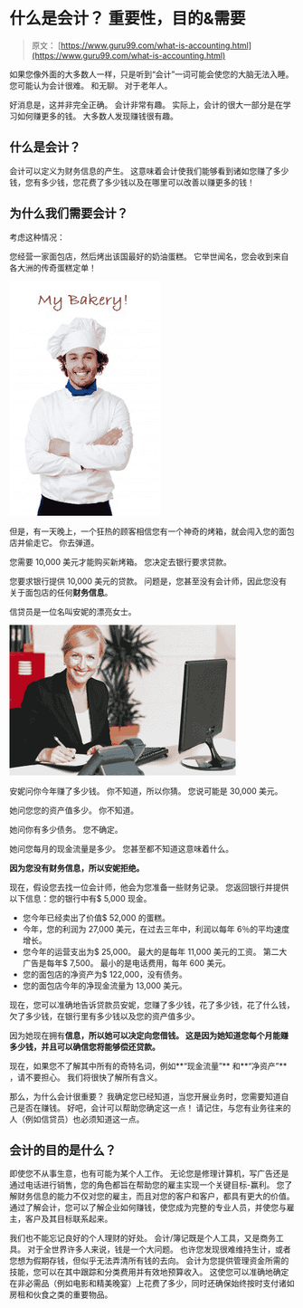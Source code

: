 # 什么是会计？ 重要性，目的&需要

> 原文： [https://www.guru99.com/what-is-accounting.html](https://www.guru99.com/what-is-accounting.html)

如果您像外面的大多数人一样，只是听到“会计”一词可能会使您的大脑无法入睡。 您可能认为会计很难。 和无聊。 对于老年人。

好消息是，这并非完全正确。 会计非常有趣。 实际上，会计的很大一部分是在学习如何赚更多的钱。 大多数人发现赚钱很有趣。

## 什么是会计？

会计可以定义为财务信息的产生。 这意味着会计使我们能够看到诸如您赚了多少钱，您有多少钱，您花费了多少钱以及在哪里可以改善以赚更多的钱！

## 为什么我们需要会计？

考虑这种情况：

您经营一家面包店，然后烤出该国最好的奶油蛋糕。 它举世闻名，您会收到来自各大洲的传奇蛋糕定单！

![](img/23472f6adaf472c99bd0025d68fa69d8.png)

但是，有一天晚上，一个狂热的顾客相信您有一个神奇的烤箱，就会闯入您的面包店并偷走它。 你去弹道。

您需要 10,000 美元才能购买新烤箱。 您决定去银行要求贷款。

您要求银行提供 10,000 美元的贷款。 问题是，您甚至没有会计师，因此您没有关于面包店的任何**财务信息**。

信贷员是一位名叫安妮的漂亮女士。

![](img/8728b00f816536cef4a43f818263bc6c.png)

安妮问你今年赚了多少钱。 你不知道，所以你猜。 您说可能是 30,000 美元。

她问您您的资产值多少。 你不知道。

她问你有多少债务。 您不确定。

她问您每月的现金流量是多少。 您甚至都不知道这意味着什么。

**因为您没有财务信息，所以安妮拒绝。**

现在，假设您去找一位会计师，他会为您准备一些财务记录。 您返回银行并提供以下信息：您的银行中有$ 5,000 现金。

*   您今年已经卖出了价值$ 52,000 的蛋糕。
*   今年，您的利润为 27,000 美元，在过去三年中，利润以每年 6％的平均速度增长。
*   您今年的运营支出为$ 25,000。 最大的是每年 11,000 美元的工资。 第二大广告是每年$ 7,500。 最小的是电话费用，每年 600 美元。
*   您的面包店的净资产为$ 122,000，没有债务。
*   您的面包店今年的净现金流量为 13,000 美元。

现在，您可以准确地告诉贷款员安妮，您赚了多少钱，花了多少钱，花了什么钱，欠了多少钱，在银行里有多少钱以及您的资产值多少。

因为她现在拥有**信息，所以她可以决定向您借钱。 这是因为她知道您每个月能赚多少钱，并且可以确信您将能够偿还贷款。**

现在，如果您不了解其中所有的奇特名词，例如**“现金流量”** 和**“净资产”** ，请不要担心。 我们将很快了解所有含义。

那么，为什么会计很重要？ 我确定您已经知道，当您开展业务时，您需要知道自己是否在赚钱。 好吧，会计可以帮助您确定这一点！ 请记住，与您有业务往来的人（例如信贷员）也必须知道这一点。

## 会计的目的是什么？

即使您不从事生意，也有可能为某个人工作。 无论您是修理计算机，写广告还是通过电话进行销售，您的角色都旨在帮助您的雇主实现一个关键目标-赢利。 您了解财务信息的能力不仅对您的雇主，而且对您的客户和客户，都具有更大的价值。 通过了解会计，您可以了解企业如何赚钱，使您成为完整的专业人员，并使您与雇主，客户及其目标联系起来。

我们也不能忘记良好的个人理财的好处。 会计/簿记既是个人工具，又是商务工具。 对于全世界许多人来说，钱是一个大问题。 也许您发现很难维持生计，或者您想为假期存钱，但似乎无法弄清所有钱的去向。 会计为您提供管理资金所需的技能，您可以在其中跟踪和分类费用并有效地预算收入。 这使您可以准确地确定在非必需品（例如电影和精美晚宴）上花费了多少，同时还确保始终按时支付诸如房租和伙食之类的重要物品。